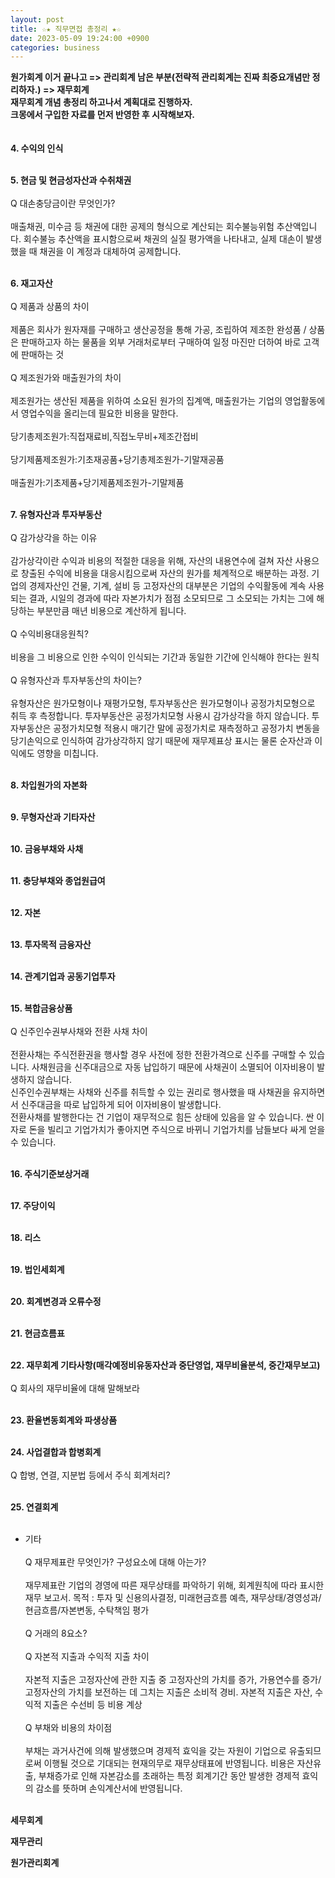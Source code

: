 ```yaml
---
layout: post
title: ☆★ 직무면접 총정리 ★☆
date: 2023-05-09 19:24:00 +0900
categories: business
---
```


<p>
<span style="font-weight:bolder">원가회계 이거 끝나고 => 관리회계 남은 부분(전략적 관리회계는 진짜 최중요개념만 정리하자.) => 재무회계</span><br/>
<span style="font-weight:bolder">재무회계 개념 총정리 하고나서 계획대로 진행하자.</span><br/>
<span style="font-weight:bolder">크몽에서 구입한 자료를 먼저 반영한 후 시작해보자.</span><br/>
<br/><br/>
<span style="font-weight:bolder">4. 수익의 인식</span>
<br/><br/>

<span style="font-weight:bolder">5. 현금 및 현금성자산과 수취채권</span>
<br/><br/>
Q 대손충당금이란 무엇인가?
<br/><br/>
매출채권, 미수금 등 채권에 대한 공제의 형식으로 계산되는 회수불능위험 추산액입니다. 회수불능 추산액을 표시함으로써 채권의 실질 평가액을 나타내고, 실제 대손이 발생했을 때 채권을 이 계정과 대체하여 공제합니다.
<br/><br/>

<span style="font-weight:bolder">6. 재고자산</span>
<br/><br/>
Q 제품과 상품의 차이
<br/><br/>
제품은 회사가 원자재를 구매하고 생산공정을 통해 가공, 조립하여 제조한 완성품 / 상품은 판매하고자 하는 물품을 외부 거래처로부터 구매하여 일정 마진만 더하여 바로 고객에 판매하는 것
<br/><br/>
Q 제조원가와 매출원가의 차이
<br/><br/>
제조원가는 생산된 제품을 위하여 소요된 원가의 집계액, 매출원가는 기업의 영업활동에서 영업수익을 올리는데 필요한 비용을 말한다.
<br/><br/>
당기총제조원가:직접재료비,직접노무비+제조간접비
<br/><br/>
당기제품제조원가:기초재공품+당기총제조원가-기말재공품
<br/><br/>
매출원가:기초제품+당기제품제조원가-기말제품
<br/><br/>

<span style="font-weight:bolder">7. 유형자산과 투자부동산</span>
<br/><br/>
Q 감가상각을 하는 이유
<br/><br/>
감가상각이란 수익과 비용의 적절한 대응을 위해, 자산의 내용연수에 걸쳐 자산 사용으로 창출된 수익에 비용을 대응시킴으로써 자산의 원가를 체계적으로 배분하는 과정. 기업의 경제자산인 건물, 기계, 설비 등 고정자산의 대부분은 기업의 수익활동에 계속 사용되는 결과, 시일의 경과에 따라 자본가치가 점점 소모되므로 그 소모되는 가치는 그에 해당하는 부분만큼 매년 비용으로 계산하게 됩니다.
<br/><br/>
Q 수익비용대응원칙?
<br/><br/>
비용을 그 비용으로 인한 수익이 인식되는 기간과 동일한 기간에 인식해야 한다는 원칙
<br/><br/>
Q 유형자산과 투자부동산의 차이는?
<br/><br/>
유형자산은 원가모형이나 재평가모형, 투자부동산은 원가모형이나 공정가치모형으로 취득 후 측정합니다. 투자부동산은 공정가치모형 사용시 감가상각을 하지 않습니다. 투자부동산은 공정가치모형 적용시 매기간 말에 공정가치로 재측정하고 공정가치 변동을 당기손익으로 인식하여 감가상각하지 않기 때문에 재무제표상 표시는 물론 순자산과 이익에도 영향을 미칩니다.
<br/><br/>

<span style="font-weight:bolder">8. 차입원가의 자본화</span>
<br/><br/>

<span style="font-weight:bolder">9. 무형자산과 기타자산</span>
<br/><br/>

<span style="font-weight:bolder">10. 금융부채와 사채</span>
<br/><br/>

<span style="font-weight:bolder">11. 충당부채와 종업원급여</span>
<br/><br/>

<span style="font-weight:bolder">12. 자본</span>
<br/><br/>

<span style="font-weight:bolder">13. 투자목적 금융자산</span>
<br/><br/>

<span style="font-weight:bolder">14. 관계기업과 공동기업투자</span>
<br/><br/>

<span style="font-weight:bolder">15. 복합금융상품</span>
<br/><br/>
Q 신주인수권부사채와 전환 사채 차이
<br/><br/>
전환사채는 주식전환권을 행사할 경우 사전에 정한 전환가격으로 신주를 구매할 수 있습니다. 사채원금을 신주대금으로 자동 납입하기 때문에 사채권이 소멸되어 이자비용이 발생하지 않습니다.
<br/>
신주인수권부채는 사채와 신주를 취득할 수 있는 권리로 행사했을 때 사채권을 유지하면서 신주대금을 따로 납입하게 되어 이자비용이 발생합니다.
<br/>
전환사채를 발행한다는 건 기업이 재무적으로 힘든 상태에 있음을 알 수 있습니다. 싼 이자로 돈을 빌리고 기업가치가 좋아지면 주식으로 바뀌니 기업가치를 남들보다 싸게 얻을 수 있습니다.
<br/><br/>

<span style="font-weight:bolder">16. 주식기준보상거래</span>
<br/><br/>

<span style="font-weight:bolder">17. 주당이익</span>
<br/><br/>

<span style="font-weight:bolder">18. 리스</span>
<br/><br/>

<span style="font-weight:bolder">19. 법인세회계</span>
<br/><br/>

<span style="font-weight:bolder">20. 회계변경과 오류수정</span>
<br/><br/>

<span style="font-weight:bolder">21. 현금흐름표</span>
<br/><br/>

<span style="font-weight:bolder">22. 재무회계 기타사항(매각예정비유동자산과 중단영업, 재무비율분석, 중간재무보고)</span>
<br/><br/>
Q 회사의 재무비율에 대해 말해보라
<br/><br/>

<span style="font-weight:bolder">23. 환율변동회계와 파생상품</span>
<br/><br/>

<span style="font-weight:bolder">24. 사업결합과 합병회계</span>
<br/><br/>
Q 합병, 연결, 지분법 등에서 주식 회계처리?
<br/><br/>

<span style="font-weight:bolder">25. 연결회계</span>
<br/><br/>

- 기타
  <br/><br/>
  Q 재무제표란 무엇인가? 구성요소에 대해 아는가?
  <br/><br/>
  재무제표란 기업의 경영에 따른 재무상태를 파악하기 위해, 회계원칙에 따라 표시한 재무 보고서. 목적 : 투자 및 신용의사결정, 미래현금흐름 예측, 재무상태/경영성과/현금흐름/자본변동, 수탁책임 평가
  <br/><br/>
  Q 거래의 8요소?
  <br/><br/>
  Q 자본적 지출과 수익적 지출 차이
  <br/><br/>
  자본적 지출은 고정자산에 관한 지출 중 고정자산의 가치를 증가, 가용연수를 증가/고정자산의 가치를 보전하는 데 그치는 지출은 소비적 경비. 자본적 지출은 자산, 수익적 지출은 수선비 등 비용 계상
  <br/><br/>
  Q 부채와 비용의 차이점
  <br/><br/>
  부채는 과거사건에 의해 발생했으며 경제적 효익을 갖는 자원이 기업으로 유출되므로써 이행될 것으로 기대되는 현재의무로 재무상태표에 반영됩니다. 비용은 자산유출, 부채증가로 인해 자본감소를 초래하는 특정 회계기간 동안 발생한 경제적 효익의 감소를 뜻하며 손익계산서에 반영됩니다.
  <br/><br/>

<span style="font-weight:bolder">세무회계</span>

<span style="font-weight:bolder">재무관리</span>

<span style="font-weight:bolder">원가관리회계</span>

</p>

